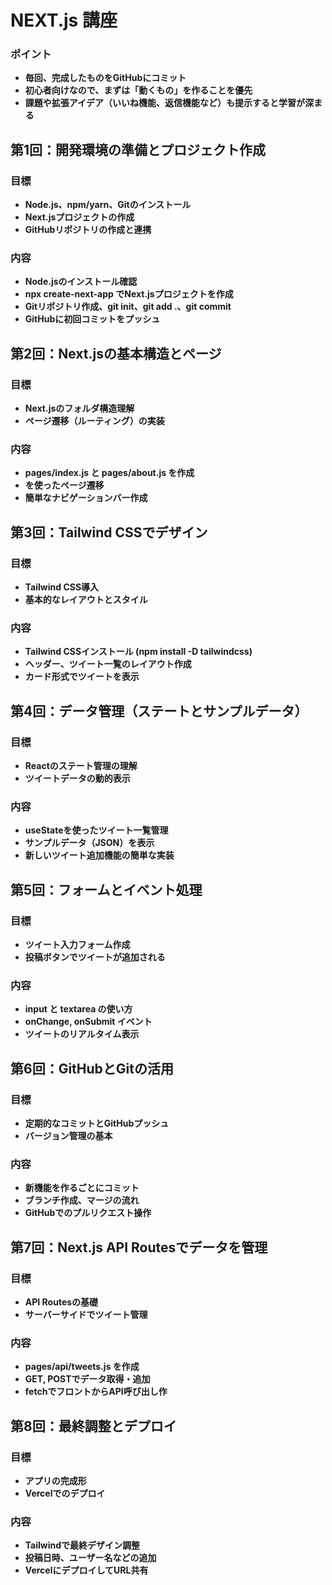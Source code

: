 # NEXT.js 講座

### ポイント
- **毎回、完成したものをGitHubにコミット**
- **初心者向けなので、まずは「動くもの」を作ることを優先**
- **課題や拡張アイデア（いいね機能、返信機能など）も提示すると学習が深まる**

## 第1回：開発環境の準備とプロジェクト作成

### 目標
- **Node.js、npm/yarn、Gitのインストール**
- **Next.jsプロジェクトの作成**
- **GitHubリポジトリの作成と連携**

### 内容
- **Node.jsのインストール確認**
- **npx create-next-app でNext.jsプロジェクトを作成**
- **Gitリポジトリ作成、git init、git add .、git commit**
- **GitHubに初回コミットをプッシュ**

## 第2回：Next.jsの基本構造とページ

### 目標
- **Next.jsのフォルダ構造理解**
- **ページ遷移（ルーティング）の実装**

### 内容
- **pages/index.js と pages/about.js を作成**
- **<Link> を使ったページ遷移**
- **簡単なナビゲーションバー作成**

## 第3回：Tailwind CSSでデザイン

### 目標
- **Tailwind CSS導入**
- **基本的なレイアウトとスタイル**

### 内容
- **Tailwind CSSインストール (npm install -D tailwindcss)**
- **ヘッダー、ツイート一覧のレイアウト作成**
- **カード形式でツイートを表示**

## 第4回：データ管理（ステートとサンプルデータ）

### 目標
- **Reactのステート管理の理解**
- **ツイートデータの動的表示**

### 内容
- **useStateを使ったツイート一覧管理**
- **サンプルデータ（JSON）を表示**
- **新しいツイート追加機能の簡単な実装**

## 第5回：フォームとイベント処理

### 目標
- **ツイート入力フォーム作成**
- **投稿ボタンでツイートが追加される**

### 内容
- **input と textarea の使い方**
- **onChange, onSubmit イベント**
- **ツイートのリアルタイム表示**

## 第6回：GitHubとGitの活用

### 目標
- **定期的なコミットとGitHubプッシュ**
- **バージョン管理の基本**

### 内容
- **新機能を作るごとにコミット**
- **ブランチ作成、マージの流れ**
- **GitHubでのプルリクエスト操作**

## 第7回：Next.js API Routesでデータを管理

### 目標
- **API Routesの基礎**
- **サーバーサイドでツイート管理**

### 内容
- **pages/api/tweets.js を作成**
- **GET, POSTでデータ取得・追加**
- **fetchでフロントからAPI呼び出し作**

## 第8回：最終調整とデプロイ

### 目標
- **アプリの完成形**
- **Vercelでのデプロイ**

### 内容
- **Tailwindで最終デザイン調整**
- **投稿日時、ユーザー名などの追加**
- **VercelにデプロイしてURL共有**